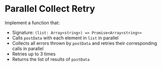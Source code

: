 # Parallel Collect Retry

Implement a function that:

- Signature: `(list: Array<string>) => Promise<Array<string>>`
- Calls `postData` with each element in `list` in parallel
- Collects all errors thrown by `postData` and retries their corresponding calls in parallel
- Retries up to 3 times
- Returns the list of results of `postData`

